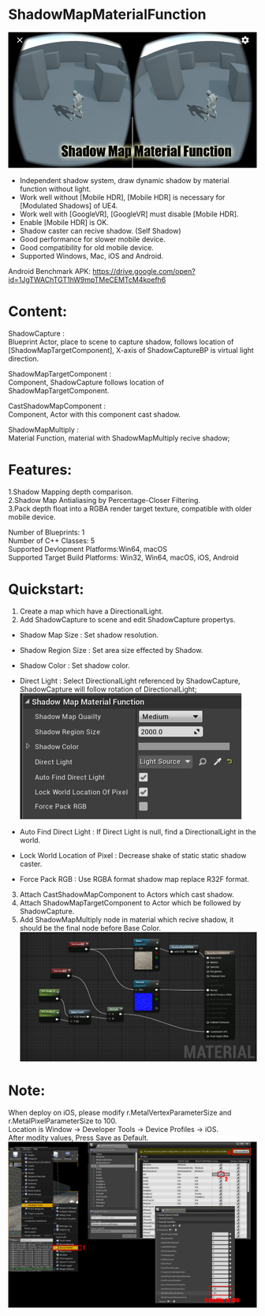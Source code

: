 # ShadowMapMaterialFunction
![image](https://github.com/quickzero/ShadowMapMaterialFunctionExample/blob/master/Featured%20Image_01.jpg)

* Independent shadow system, draw dynamic shadow by material function without light.
* Work well without [Mobile HDR], [Mobile HDR] is necessary for [Modulated Shadows] of UE4.
* Work well with [GoogleVR], [GoogleVR] must disable [Mobile HDR].
* Enable [Mobile HDR] is OK.
* Shadow caster can recive shadow. (Self Shadow)
* Good performance for slower mobile device.
* Good compatibility for old mobile device.
* Supported Windows, Mac, iOS and Android.

Android Benchmark APK:
https://drive.google.com/open?id=1JgTWAChTGT1hW9mpTMeCEMTcM4koefh6

# Content:
ShadowCapture :<br>
Blueprint Actor, place to scene to capture shadow, follows location of [ShadowMapTargetComponent], X-axis of ShadowCaptureBP is virtual light direction.

ShadowMapTargetComponent :<br>
Component, ShadowCapture follows location of ShadowMapTargetComponent.

CastShadowMapComponent :<br>
Component, Actor with this component cast shadow.

ShadowMapMultiply :<br>
Material Function, material with ShadowMapMultiply recive shadow;

# Features:
1.Shadow Mapping depth comparison.<br>
2.Shadow Map Antialiasing by Percentage-Closer Filtering.<br>
3.Pack depth float into a RGBA render target texture, compatible with older mobile device.<br>

Number of Blueprints: 1<br>
Number of C++ Classes: 5<br>
Supported Devlopment Platforms:Win64, macOS<br>
Supported Target Build Platforms: Win32, Win64, macOS, iOS, Android<br>

# Quickstart:
1. Create a map which have a DirectionalLight.
2. Add ShadowCapture to scene and edit ShadowCapture propertys.
* Shadow Map Size : Set shadow resolution.
* Shadow Region Size : Set area size effected by Shadow.
* Shadow Color : Set shadow color.
* Direct Light : Select DirectionalLight referenced by ShadowCapture, ShadowCapture will follow rotation of DirectionalLight;
![image](https://github.com/quickzero/ShadowMapMaterialFunctionExample/blob/master/ShadowCaptureParameter.jpg)

* Auto Find Direct Light : If Direct Light is null, find a DirectionalLight in the world.
* Lock World Location of Pixel : Decrease shake of static static shadow caster.
* Force Pack RGB : Use RGBA format shadow map replace R32F format.

3. Attach CastShadowMapComponent to Actors which cast shadow.
4. Attach ShadowMapTargetComponent to Actor which be followed by ShadowCapture.
5. Add ShadowMapMultiply node in material which recive shadow, it should be the final node before Base Color.
![image](https://github.com/quickzero/ShadowMapMaterialFunctionExample/blob/master/MaterialEditor.jpg)

# Note:
When deploy on iOS, please modify r.MetalVertexParameterSize and r.MetalPixelParameterSize to 100.<br>
Location is Window -> Developer Tools -> Device Profiles -> iOS.<br>
After modity values, Press Save as Default.<br>
![image](https://github.com/quickzero/ShadowMapMaterialFunctionExample/blob/master/Note_01.jpg)


